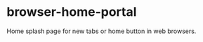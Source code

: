 browser-home-portal
===================

Home splash page for new tabs or home button in web browsers.
